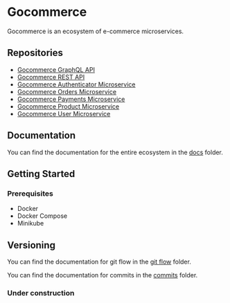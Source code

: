 # Gocommerce

Gocommerce is an ecosystem of e-commerce microservices.

## Repositories

- [Gocommerce GraphQL API](https://github.com/dribeiroferr/gocommerce-api-graphql)
- [Gocommerce REST API](https://github.com/dribeiroferr/gocommerce-api-rest)
- [Gocommerce Authenticator Microservice](https://github.com/dribeiroferr/gocommerce-ms-auth)
- [Gocommerce Orders Microservice](https://github.com/dribeiroferr/gocommerce-ms-orders)
- [Gocommerce Payments Microservice](https://github.com/dribeiroferr/gocommerce-ms-payments)
- [Gocommerce Product Microservice](https://github.com/dribeiroferr/gocommerce-ms-products)
- [Gocommerce User Microservice](https://github.com/dribeiroferr/gocommerce-ms-users)

## Documentation

You can find the documentation for the entire ecosystem in the [docs](./docs/overview.md) folder.

## Getting Started

### Prerequisites

- Docker
- Docker Compose
- Minikube

## Versioning

You can find the documentation for git flow in the [git flow](./docs/gitflow.md) folder.

You can find the documentation for commits in the [commits](./docs/commits.md) folder.

### Under construction


